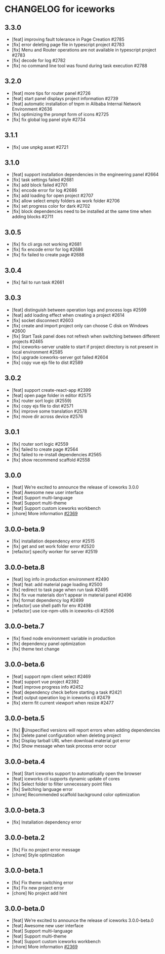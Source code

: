 # CHANGELOG for iceworks

## 3.3.0

- [feat] improving fault tolerance in Page Creation #2785
- [fix] error deleting page file in typescript project #2783
- [fix] Menu and Router operations are not available in typescript project #2783
- [fix] decode for log #2782
- [fix] no command line tool was found during task execution #2788

## 3.2.0

- [feat] more tips for router panel #2726
- [feat] start panel displays project information #2739
- [feat] automatic installation of tnpm in Alibaba Internal Network Environment #2636
- [fix] optimizing the prompt form of icons #2725
- [fix] fix global log panel style #2734

## 3.1.1

- [fix] use unpkg asset #2721

## 3.1.0

- [feat] support installation dependencies in the engineering panel #2664
- [fix] task settings failed #2681
- [fix] add block failed #2701
- [fix] encode error for log #2686
- [fix] add loading for open project #2707
- [fix] allow select empty folders as work folder #2706
- [fix] set progress color for dark #2702
- [fix] block dependencies need to be installed at the same time when adding blocks #2711

## 3.0.5

- [fix] fix cli args not working #2681
- [fix] fix encode error for log #2686
- [fix] fix failed to create page #2688

## 3.0.4

- [fix] fail to run task #2661

## 3.0.3

- [feat] distinguish between operation logs and process logs #2599
- [feat] add loading effect when creating a project #2614
- [fix] socket disconnect #2603
- [fix] create and import project only can choose C disk on Windows #2600
- [fix] Start Task panel does not refresh when switching between different projects #2465
- [fix] iceworks-server unable to start if project directory is not present in local environment #2585
- [fix] upgrade iceworks-server got failed #2604
- [fix] copy vue ejs file to dist #2589

## 3.0.2

- [feat] support create-react-app #2399
- [feat] open page folder in editor #2575
- [fix] router sort logic (#2559)
- [fix] copy ejs file to dist #2571
- [fix] improve some translation #2578
- [fix] move dir across device #2576

## 3.0.1

- [fix] router sort logic #2559
- [fix] failed to create page #2564
- [fix] failed to re-install dependencies #2565
- [fix] show recommend scaffold #2558

## 3.0.0

- [feat] We’re excited to announce the release of iceworks 3.0.0
- [feat] Awesome new user interface
- [feat] Support multi-language
- [feat] Support multi-theme
- [feat] Support custom iceworks workbench
- [chore] More information [#2369](https://github.com/alibaba/ice/issues/2369)

## 3.0.0-beta.9

- [fix] installation dependency error #2515
- [fix] get and set work folder error #2520
- [refactor] specify worker for server #2519

## 3.0.0-beta.8

- [feat] log info in production environment #2490
- [feat] feat: add material page loading #2500
- [fix] redirect to task page when run task #2495
- [fix] fix vue materials don't appear in material panel #2496
- [fix] format dependency log #2499
- [refactor] use shell path for env #2498
- [refactor] use ice-npm-utils in iceworks-cli #2506

## 3.0.0-beta.7

- [fix] fixed node environment variable in production
- [fix] dependency panel optimization
- [fix] theme text change

## 3.0.0-beta.6

- [feat] support npm client select #2469
- [feat] support vue project #2392
- [feat] improve progress info #2452
- [feat] dependency check before starting a task #2421
- [feat] output operation log in iceworks cli #2479
- [fix] xterm fit current viewport when resize #2477

## 3.0.0-beta.5

- [fix] Unspecified versions will report errors when adding dependencies
- [fix] Delete panel configuration when deleting project
- [fix] Display tarball URL when download material got error
- [fix] Show message when task process error occur

## 3.0.0-beta.4

- [feat] Start iceworks support to automatically open the browser
- [feat] iceworks cli supports dynamic update of cores
- [fix] Select folder to filter unnecessary point files
- [fix] Switching language error
- [chore] Recommended scaffold background color optimization

## 3.0.0-beta.3

- [fix] Installation dependency error

## 3.0.0-beta.2

- [fix] Fix no project error message
- [chore] Style optimization

## 3.0.0-beta.1

- [fix] Fix theme switching error
- [fix] Fix new project error
- [chore] No project add hint

## 3.0.0-beta.0

- [feat] We’re excited to announce the release of iceworks 3.0.0-beta.0
- [feat] Awesome new user interface
- [feat] Support multi-language
- [feat] Support multi-theme
- [feat] Support custom iceworks workbench
- [chore] More information [#2369](https://github.com/alibaba/ice/issues/2369)
